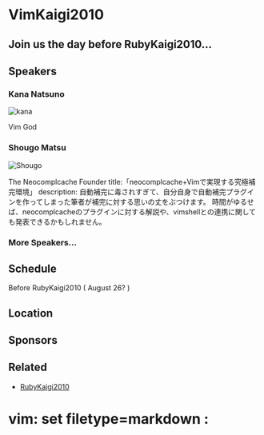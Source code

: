 # VimKaigi2010

## Join us the day before RubyKaigi2010...

## Speakers

### Kana Natsuno

![kana](http://t3.gstatic.com/images?q=tbn:uQhv2VUQR53FTM:http://www.facebook.com/profile/pic.php%3Fuid%3DAAAAAQAQL3NG-fmaEolG9MdWzpBstQAAAAqM3H6ilGmYpwCddjosKt4_)

Vim God

### Shougo Matsu

![Shougo](http://a3.twimg.com/profile_images/72423295/dragoon_big.png)

The Neocomplcache Founder
title:「neocomplcache+Vimで実現する究極補完環境」
description:
自動補完に毒されすぎて、自分自身で自動補完プラグインを作ってしまった筆者が補完に対する思いの丈をぶつけます。
時間がゆるせば、neocomplcacheのプラグインに対する解説や、vimshellとの連携に関しても発表できるかもしれません。

### More Speakers...

## Schedule

Before RubyKaigi2010 ( August 26? )

## Location

## Sponsors

## Related

- [RubyKaigi2010](http://rubykaigi.org/2010/)

# vim: set filetype=markdown :
